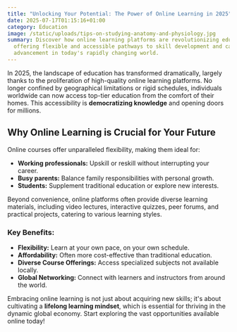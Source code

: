 ```yaml
---
title: "Unlocking Your Potential: The Power of Online Learning in 2025"
date: 2025-07-17T01:15:16+01:00
category: Education
image: /static/uploads/tips-on-studying-anatomy-and-physiology.jpg
summary: Discover how online learning platforms are revolutionizing education,
  offering flexible and accessible pathways to skill development and career
  advancement in today's rapidly changing world.
---
```

In 2025, the landscape of education has transformed dramatically, largely thanks to the proliferation of high-quality online learning platforms. No longer confined by geographical limitations or rigid schedules, individuals worldwide can now access top-tier education from the comfort of their homes. This accessibility is **democratizing knowledge** and opening doors for millions.

## Why Online Learning is Crucial for Your Future

Online courses offer unparalleled flexibility, making them ideal for:

* **Working professionals:** Upskill or reskill without interrupting your career.
* **Busy parents:** Balance family responsibilities with personal growth.
* **Students:** Supplement traditional education or explore new interests.

Beyond convenience, online platforms often provide diverse learning materials, including video lectures, interactive quizzes, peer forums, and practical projects, catering to various learning styles.

### Key Benefits:

* **Flexibility:** Learn at your own pace, on your own schedule.
* **Affordability:** Often more cost-effective than traditional education.
* **Diverse Course Offerings:** Access specialized subjects not available locally.
* **Global Networking:** Connect with learners and instructors from around the world.

Embracing online learning is not just about acquiring new skills; it's about cultivating a **lifelong learning mindset**, which is essential for thriving in the dynamic global economy. Start exploring the vast opportunities available online today!